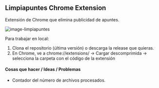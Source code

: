 ## Limpiapuntes Chrome Extension 

Extensión de Chrome que elimina publicidad de apuntes.

![image-limpiapuntes](https://lh3.googleusercontent.com/p2aYnLmU4YmqFR1h4-AX-SvU66y1v0fVIIv87H7htb5nqYSGzHPRLmsy_QM9qlDhMl0dJvqsSZkttj_XVO-90qNDrA=w640-h400-e365-rj-sc0x00ffffff)

Para trabajar en local:

1. Clona el repositorio (última versión) o descarga la release que quieras.
2. En Chrome, ve a chrome://extensions/ -> Cargar descomprimida -> selecciona la carpeta con el código de la extensión

#### Cosas que hacer / Ideas / Problemas

- Contador del número de archivos procesados.
